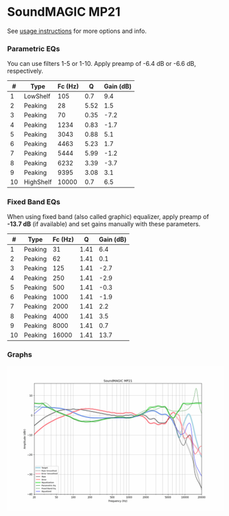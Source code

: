 # SoundMAGIC MP21
See [usage instructions](https://github.com/jaakkopasanen/AutoEq#usage) for more options and info.

### Parametric EQs
You can use filters 1-5 or 1-10. Apply preamp of -6.4 dB or -6.6 dB, respectively.

|   # | Type      |   Fc (Hz) |    Q |   Gain (dB) |
|-----|-----------|-----------|------|-------------|
|   1 | LowShelf  |       105 | 0.7  |         9.4 |
|   2 | Peaking   |        28 | 5.52 |         1.5 |
|   3 | Peaking   |        70 | 0.35 |        -7.2 |
|   4 | Peaking   |      1234 | 0.83 |        -1.7 |
|   5 | Peaking   |      3043 | 0.88 |         5.1 |
|   6 | Peaking   |      4463 | 5.23 |         1.7 |
|   7 | Peaking   |      5444 | 5.99 |        -1.2 |
|   8 | Peaking   |      6232 | 3.39 |        -3.7 |
|   9 | Peaking   |      9395 | 3.08 |         3.1 |
|  10 | HighShelf |     10000 | 0.7  |         6.5 |

### Fixed Band EQs
When using fixed band (also called graphic) equalizer, apply preamp of **-13.7 dB** (if available) and set gains manually with these parameters.

|   # | Type    |   Fc (Hz) |    Q |   Gain (dB) |
|-----|---------|-----------|------|-------------|
|   1 | Peaking |        31 | 1.41 |         6.4 |
|   2 | Peaking |        62 | 1.41 |         0.1 |
|   3 | Peaking |       125 | 1.41 |        -2.7 |
|   4 | Peaking |       250 | 1.41 |        -2.9 |
|   5 | Peaking |       500 | 1.41 |        -0.3 |
|   6 | Peaking |      1000 | 1.41 |        -1.9 |
|   7 | Peaking |      2000 | 1.41 |         2.2 |
|   8 | Peaking |      4000 | 1.41 |         3.5 |
|   9 | Peaking |      8000 | 1.41 |         0.7 |
|  10 | Peaking |     16000 | 1.41 |        13.7 |

### Graphs
![](./SoundMAGIC%20MP21.png)
